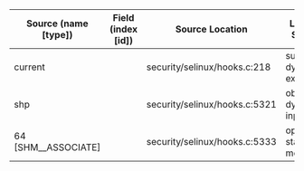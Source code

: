 | Source (name [type]) | Field (index [id]) | Source Location               | Label at Source             |
|----------------------|--------------------|-------------------------------|-----------------------------|
| current              |                    | security/selinux/hooks.c:218  | subject, dynamic, external  |
| shp                  |                    | security/selinux/hooks.c:5321 | object, dynamic, input      |
| 64 [SHM__ASSOCIATE]  |                    | security/selinux/hooks.c:5333 | operation, static, mediator |